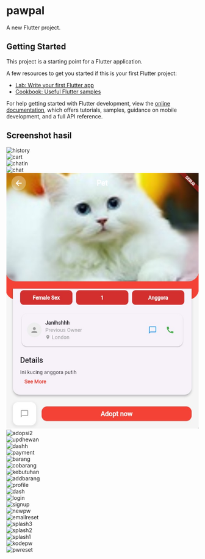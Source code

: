 # pawpal

A new Flutter project.

## Getting Started

This project is a starting point for a Flutter application.

A few resources to get you started if this is your first Flutter project:

- [Lab: Write your first Flutter app](https://docs.flutter.dev/get-started/codelab)
- [Cookbook: Useful Flutter samples](https://docs.flutter.dev/cookbook)

For help getting started with Flutter development, view the
[online documentation](https://docs.flutter.dev/), which offers tutorials,
samples, guidance on mobile development, and a full API reference.

## Screenshot hasil

![history](https://raw.githubusercontent.com/Rama19856/Tugas-akhir-Pawpal-/main/image/history.png)  
![cart](https://raw.githubusercontent.com/Rama19856/Tugas-akhir-Pawpal-/main/image/cart.png)  
![chatin](https://raw.githubusercontent.com/Rama19856/Tugas-akhir-Pawpal-/main/image/chatin.png)  
![chat](https://raw.githubusercontent.com/Rama19856/Tugas-akhir-Pawpal-/main/image/chat.png)  
![adopsi](https://github.com/Rama19856/Tugas-akhir-Pawpal-/blob/main/image/adopsi.jpeg)  
![adopsi2](https://raw.githubusercontent.com/Rama19856/Tugas-akhir-Pawpal-/main/image/adopsi2.png)  
![updhewan](https://raw.githubusercontent.com/Rama19856/Tugas-akhir-Pawpal-/main/image/updhewan.png)  
![dashh](https://raw.githubusercontent.com/Rama19856/Tugas-akhir-Pawpal-/main/image/dashh.png)  
![payment](https://raw.githubusercontent.com/Rama19856/Tugas-akhir-Pawpal-/main/image/payment.png)  
![barang](https://raw.githubusercontent.com/Rama19856/Tugas-akhir-Pawpal-/main/image/barang.png)  
![cobarang](https://raw.githubusercontent.com/Rama19856/Tugas-akhir-Pawpal-/main/image/cobarang.png)  
![kebutuhan](https://raw.githubusercontent.com/Rama19856/Tugas-akhir-Pawpal-/main/image/kebutuhan.png)  
![addbarang](https://raw.githubusercontent.com/Rama19856/Tugas-akhir-Pawpal-/main/image/addbarang.png)  
![profile](https://raw.githubusercontent.com/Rama19856/Tugas-akhir-Pawpal-/main/image/profile.png)  
![dash](https://raw.githubusercontent.com/Rama19856/Tugas-akhir-Pawpal-/main/image/dash.png)  
![login](https://raw.githubusercontent.com/Rama19856/Tugas-akhir-Pawpal-/main/image/login.png)  
![signup](https://raw.githubusercontent.com/Rama19856/Tugas-akhir-Pawpal-/main/image/signup.png)  
![newpw](https://raw.githubusercontent.com/Rama19856/Tugas-akhir-Pawpal-/main/image/newpw.png)  
![emailreset](https://raw.githubusercontent.com/Rama19856/Tugas-akhir-Pawpal-/main/image/emailreset.png)  
![splash3](https://raw.githubusercontent.com/Rama19856/Tugas-akhir-Pawpal-/main/image/splash3.png)  
![splash2](https://raw.githubusercontent.com/Rama19856/Tugas-akhir-Pawpal-/main/image/splash2.png)  
![splash1](https://raw.githubusercontent.com/Rama19856/Tugas-akhir-Pawpal-/main/image/splash1.png)  
![kodepw](https://raw.githubusercontent.com/Rama19856/Tugas-akhir-Pawpal-/main/image/kodepw.png)  
![pwreset](https://raw.githubusercontent.com/Rama19856/Tugas-akhir-Pawpal-/main/image/pwreset.png)  
 


